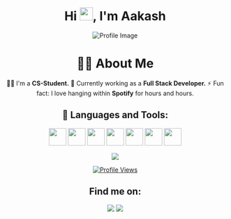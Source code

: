 <div align="center">

# Hi <img src="https://raw.githubusercontent.com/MartinHeinz/MartinHeinz/master/wave.gif" width="30px">, I'm Aakash
</div>

<div align="center">
    <img src="https://t3.ftcdn.net/jpg/08/24/65/58/360_F_824655815_s3DwP9iy1AxFQRWpli3ahNOg4CJ22zGu.jpg" alt="Profile Image" width="screen" />
</div>

<div align="center">

# 🙋‍♂️ About Me
👨‍💻 I'm a **CS-Student.**
🌱 Currently working as a **Full Stack Developer.**
⚡ Fun fact: I love hanging within **Spotify** for hours and hours.

 </div>



<div align="center">

## 🚀 Languages and Tools:
[<img src="https://img.icons8.com/color/48/000000/javascript.png" width="40" height="40" />](https://developer.mozilla.org/en-US/docs/Web/JavaScript)
[<img src="https://img.icons8.com/color/48/000000/typescript.png" width="40" height="40" />](https://www.typescriptlang.org/)
[<img src="https://img.icons8.com/color/48/000000/django.png" width="40" height="40" />](https://www.djangoproject.com/)
[<img src="https://img.icons8.com/color/48/000000/vue-js.png" width="40" height="40" />](https://vuejs.org/)
[<img src="https://nuxt.com/assets/design-kit/icon-green.svg" width="40" height="40" />](https://nuxtjs.org/)
[<img src="https://img.icons8.com/color/48/000000/react-native.png" width="40" height="40" />](https://reactjs.org/)
[<img src="https://img.icons8.com/color/48/000000/nodejs.png" width="40" height="40" />](https://nodejs.org/)

![](https://github-readme-stats.vercel.app/api/top-langs/?username=cole15sky&theme=dark&hide_border=false&include_all_commits=true&count_private=false&layout=compact)

[![Profile Views](https://komarev.com/ghpvc/?username=cole15sky)](https://github.com/cole15sky)

 </div>


<div align="center">

## Find me on:
[<img src="https://img.icons8.com/fluent/48/000000/twitter.png" />](https://x.com/adoresky___)
[<img src="https://img.icons8.com/fluent/48/000000/linkedin.png" />](https://www.linkedin.com/in/aakash-dawadi165/)

 </div>







